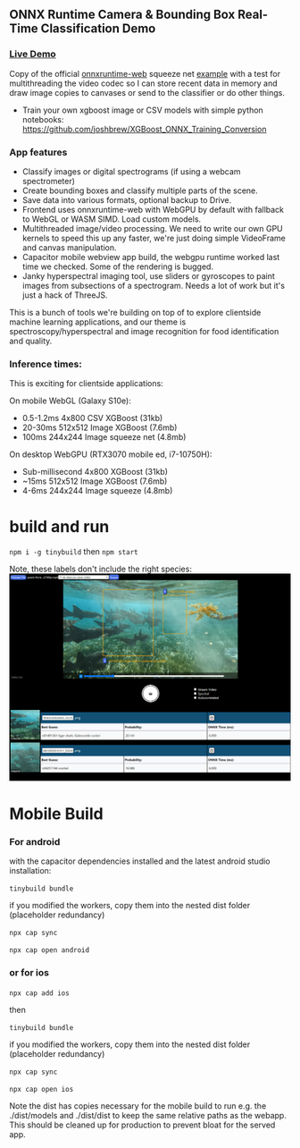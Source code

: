 ## ONNX Runtime Camera & Bounding Box Real-Time Classification Demo

### [Live Demo](https://wonnx-cameraid.netlify.app/)

Copy of the official [onnxruntime-web](https://github.com/microsoft/onnxruntime) squeeze net [example](https://github.com/webonnx/wonnx-wasm-example) with a test for multithreading the video codec so I can store recent data in memory and draw image copies to canvases or send to the classifier or do other things. 

- Train your own xgboost image or CSV models with simple python notebooks: https://github.com/joshbrew/XGBoost_ONNX_Training_Conversion

### App features
- Classify images or digital spectrograms (if using a webcam spectrometer)
- Create bounding boxes and classify multiple parts of the scene.
- Save data into various formats, optional backup to Drive.
- Frontend uses onnxruntime-web with WebGPU by default with fallback to WebGL or WASM SIMD. Load custom models.
- Multithreaded image/video processing. We need to write our own GPU kernels to speed this up any faster, we're just doing simple VideoFrame and canvas manipulation.
- Capacitor mobile webview app build, the webgpu runtime worked last time we checked. Some of the rendering is bugged. 
- Janky hyperspectral imaging tool, use sliders or gyroscopes to paint images from subsections of a spectrogram. Needs a lot of work but it's just a hack of ThreeJS.

This is a bunch of tools we're building on top of to explore clientside machine learning applications, and our theme is spectroscopy/hyperspectral and image recognition for food identification and quality.

### Inference times:

This is exciting for clientside applications:

On mobile WebGL (Galaxy S10e):
- 0.5-1.2ms 4x800 CSV XGBoost (31kb)
- 20-30ms 512x512 Image XGBoost (7.6mb)
- 100ms 244x244 Image squeeze net (4.8mb)

On desktop WebGPU (RTX3070 mobile ed, i7-10750H):
- Sub-millisecond 4x800 XGBoost (31kb)
- ~15ms 512x512 Image XGBoost (7.6mb)
- 4-6ms 244x244 Image squeeze (4.8mb)

# build and run
`npm i -g tinybuild` then `npm start`

Note, these labels don't include the right species:
![Capture](./screenshot.PNG)

# Mobile Build

### For android 
with the capacitor dependencies installed and the latest android studio installation:

`tinybuild bundle`

if you modified the workers, copy them into the nested dist folder (placeholder redundancy)

`npx cap sync`

`npx cap open android`

### or for ios

`npx cap add ios`

then 

`tinybuild bundle`

if you modified the workers, copy them into the nested dist folder (placeholder redundancy)

`npx cap sync`

`npx cap open ios`

Note the dist has copies necessary for the mobile build to run e.g. the ./dist/models and ./dist/dist to keep the same relative paths as the webapp. This should be cleaned up for production to prevent bloat for the served app.
